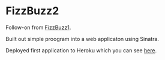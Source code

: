 # FizzBuzz2

Follow-on from [FizzBuzz1](https://github.com/JAstbury/FizzBuzz).

Built out simple proogram into a web applicaton using Sinatra.

Deployed first application to Heroku which you can see [here](https://fizzbuzzit.herokuapp.com/). 
